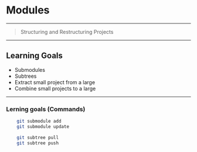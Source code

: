 # Modules


---


> Structuring and Restructuring Projects


---


## Learning Goals

 * Submodules
 * Subtrees
 * Extract small project from a large
 * Combine small projects to a large 
 

---


### Lerning goals (Commands)

```bash
    git submodule add
    git submodule update
    
    git subtree pull
    git subtree push
```
